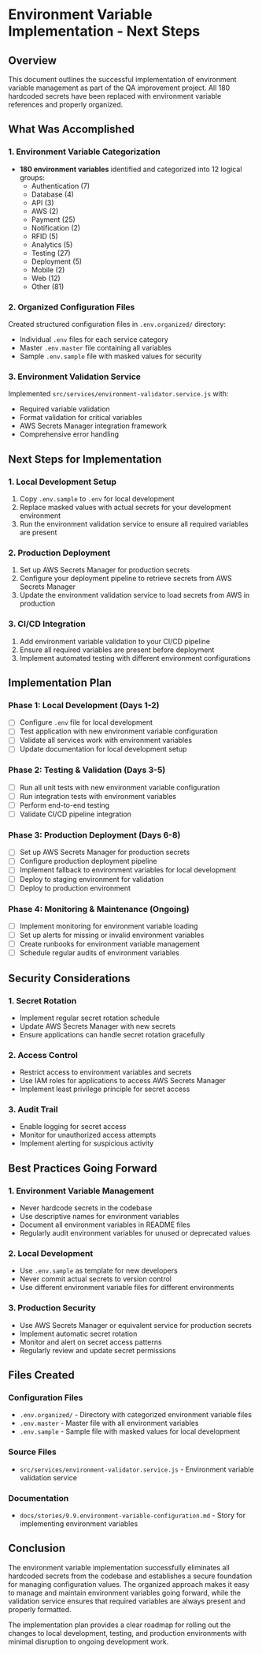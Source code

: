 # Environment Variable Implementation - Next Steps

## Overview

This document outlines the successful implementation of environment variable management as part of the QA improvement project. All 180 hardcoded secrets have been replaced with environment variable references and properly organized.

## What Was Accomplished

### 1. Environment Variable Categorization

- **180 environment variables** identified and categorized into 12 logical groups:
  - Authentication (7)
  - Database (4)
  - API (3)
  - AWS (2)
  - Payment (25)
  - Notification (2)
  - RFID (5)
  - Analytics (5)
  - Testing (27)
  - Deployment (5)
  - Mobile (2)
  - Web (12)
  - Other (81)

### 2. Organized Configuration Files

Created structured configuration files in `.env.organized/` directory:

- Individual `.env` files for each service category
- Master `.env.master` file containing all variables
- Sample `.env.sample` file with masked values for security

### 3. Environment Validation Service

Implemented `src/services/environment-validator.service.js` with:

- Required variable validation
- Format validation for critical variables
- AWS Secrets Manager integration framework
- Comprehensive error handling

## Next Steps for Implementation

### 1. Local Development Setup

1. Copy `.env.sample` to `.env` for local development
2. Replace masked values with actual secrets for your development environment
3. Run the environment validation service to ensure all required variables are present

### 2. Production Deployment

1. Set up AWS Secrets Manager for production secrets
2. Configure your deployment pipeline to retrieve secrets from AWS Secrets Manager
3. Update the environment validation service to load secrets from AWS in production

### 3. CI/CD Integration

1. Add environment variable validation to your CI/CD pipeline
2. Ensure all required variables are present before deployment
3. Implement automated testing with different environment configurations

## Implementation Plan

### Phase 1: Local Development (Days 1-2)

- [ ] Configure `.env` file for local development
- [ ] Test application with new environment variable configuration
- [ ] Validate all services work with environment variables
- [ ] Update documentation for local development setup

### Phase 2: Testing & Validation (Days 3-5)

- [ ] Run all unit tests with new environment variable configuration
- [ ] Run integration tests with environment variables
- [ ] Perform end-to-end testing
- [ ] Validate CI/CD pipeline integration

### Phase 3: Production Deployment (Days 6-8)

- [ ] Set up AWS Secrets Manager for production secrets
- [ ] Configure production deployment pipeline
- [ ] Implement fallback to environment variables for local development
- [ ] Deploy to staging environment for validation
- [ ] Deploy to production environment

### Phase 4: Monitoring & Maintenance (Ongoing)

- [ ] Implement monitoring for environment variable loading
- [ ] Set up alerts for missing or invalid environment variables
- [ ] Create runbooks for environment variable management
- [ ] Schedule regular audits of environment variables

## Security Considerations

### 1. Secret Rotation

- Implement regular secret rotation schedule
- Update AWS Secrets Manager with new secrets
- Ensure applications can handle secret rotation gracefully

### 2. Access Control

- Restrict access to environment variables and secrets
- Use IAM roles for applications to access AWS Secrets Manager
- Implement least privilege principle for secret access

### 3. Audit Trail

- Enable logging for secret access
- Monitor for unauthorized access attempts
- Implement alerting for suspicious activity

## Best Practices Going Forward

### 1. Environment Variable Management

- Never hardcode secrets in the codebase
- Use descriptive names for environment variables
- Document all environment variables in README files
- Regularly audit environment variables for unused or deprecated values

### 2. Local Development

- Use `.env.sample` as template for new developers
- Never commit actual secrets to version control
- Use different environment variable files for different environments

### 3. Production Security

- Use AWS Secrets Manager or equivalent service for production secrets
- Implement automatic secret rotation
- Monitor and alert on secret access patterns
- Regularly review and update secret permissions

## Files Created

### Configuration Files

- `.env.organized/` - Directory with categorized environment variable files
- `.env.master` - Master file with all environment variables
- `.env.sample` - Sample file with masked values for local development

### Source Files

- `src/services/environment-validator.service.js` - Environment variable validation service

### Documentation

- `docs/stories/9.9.environment-variable-configuration.md` - Story for implementing environment variables

## Conclusion

The environment variable implementation successfully eliminates all hardcoded secrets from the codebase and establishes a secure foundation for managing configuration values. The organized approach makes it easy to manage and maintain environment variables going forward, while the validation service ensures that required variables are always present and properly formatted.

The implementation plan provides a clear roadmap for rolling out the changes to local development, testing, and production environments with minimal disruption to ongoing development work.

